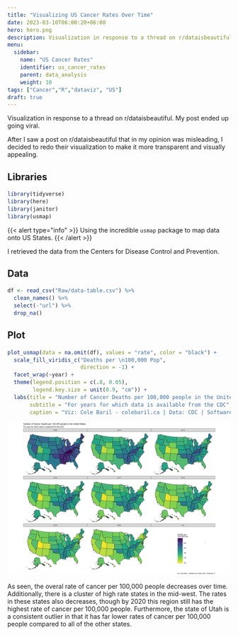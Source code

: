 ```yaml
---
title: "Visualizing US Cancer Rates Over Time"
date: 2023-03-10T06:00:20+06:00
hero: hero.png
description: Visualization in response to a thread on r/dataisbeautiful
menu:
  sidebar:
    name: "US Cancer Rates"
    identifier: us_cancer_rates
    parent: data_analysis
    weight: 10
tags: ["Cancer","R","dataviz", "US"]
draft: true
---
```


Visualization in response to a thread on r/dataisbeautiful. My post ended up going viral.

<!--more-->

After I saw a post on r/dataisbeautiful that in my opinion was misleading, I decided to redo their visualization to make it more transparent and visually appealing. 

## Libraries

```r
library(tidyverse)
library(here)
library(janitor)
library(usmap)
```

{{< alert type="info" >}}
Using the incredible `usmap` package to map data onto US States.
{{< /alert >}}

I retrieved the data from the Centers for Disease Control and Prevention. 

## Data 

```r
df <- read_csv("Raw/data-table.csv") %>% 
  clean_names() %>% 
  select(-"url") %>% 
  drop_na()
```

## Plot

```r
plot_usmap(data = na.omit(df), values = "rate", color = "black") +
  scale_fill_viridis_c("Deaths per \n100,000 Pop",
                       direction = -1) +
  facet_wrap(~year) +
  theme(legend.position = c(.8, 0.05),
        legend.key.size = unit(0.9, "cm")) +
  labs(title = "Number of Cancer Deaths per 100,000 people in the United States",
       subtitle = "For years for which data is available from the CDC",
       caption = "Viz: Cole Baril - colebaril.ca | Data: CDC | Software: R")
```

<div class="block">
<img src="hero.png" alt = "US Cancer rates over time">
</div>

As seen, the overal rate of cancer per 100,000 people decreases over time. Additionally, there is a cluster of high rate states in the mid-west. The rates in these states also decreases, though by 2020 this region still has the highest rate of cancer per 100,000 people. Furthermore, the state of Utah is a consistent outlier in that it has far lower rates of cancer per 100,000 people compared to all of the other states.